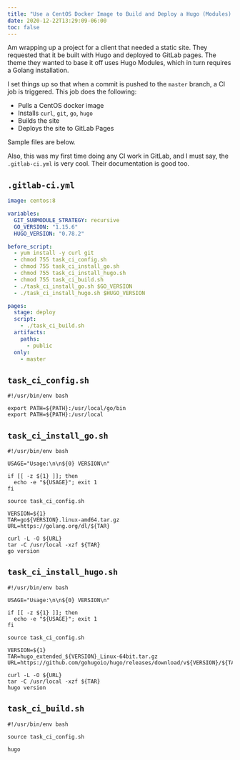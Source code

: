 ```yaml
---
title: "Use a CentOS Docker Image to Build and Deploy a Hugo (Modules) Site to GitLab Pages"
date: 2020-12-22T13:29:09-06:00
toc: false
---
```


Am wrapping up a project for a client that needed a static site. They requested that it be built with Hugo and deployed to GitLab pages. The theme they wanted to base it off uses Hugo Modules, which in turn requires a Golang installation.

I set things up so that when a commit is pushed to the `master` branch, a CI job is triggered. This job does the following:

- Pulls a CentOS docker image
- Installs `curl`, `git`, `go`, `hugo`
- Builds the site
- Deploys the site to GitLab Pages

Sample files are below.

Also, this was my first time doing any CI work in GitLab, and I must say, the `.gitlab-ci.yml` is very cool. Their documentation is good too.

## `.gitlab-ci.yml`

```yml
image: centos:8

variables:
  GIT_SUBMODULE_STRATEGY: recursive
  GO_VERSION: "1.15.6"
  HUGO_VERSION: "0.78.2"

before_script:
  - yum install -y curl git
  - chmod 755 task_ci_config.sh
  - chmod 755 task_ci_install_go.sh
  - chmod 755 task_ci_install_hugo.sh
  - chmod 755 task_ci_build.sh
  - ./task_ci_install_go.sh $GO_VERSION
  - ./task_ci_install_hugo.sh $HUGO_VERSION

pages:
  stage: deploy
  script:
    - ./task_ci_build.sh
  artifacts:
    paths:
      - public
  only:
    - master
```

## `task_ci_config.sh`

```shell
#!/usr/bin/env bash

export PATH=${PATH}:/usr/local/go/bin
export PATH=${PATH}:/usr/local
```

## `task_ci_install_go.sh`

```shell
#!/usr/bin/env bash

USAGE="Usage:\n\n${0} VERSION\n"

if [[ -z ${1} ]]; then
  echo -e "${USAGE}"; exit 1
fi

source task_ci_config.sh

VERSION=${1}
TAR=go${VERSION}.linux-amd64.tar.gz
URL=https://golang.org/dl/${TAR}

curl -L -O ${URL}
tar -C /usr/local -xzf ${TAR}
go version
```

## `task_ci_install_hugo.sh`

```shell
#!/usr/bin/env bash

USAGE="Usage:\n\n${0} VERSION\n"

if [[ -z ${1} ]]; then
  echo -e "${USAGE}"; exit 1
fi

source task_ci_config.sh

VERSION=${1}
TAR=hugo_extended_${VERSION}_Linux-64bit.tar.gz
URL=https://github.com/gohugoio/hugo/releases/download/v${VERSION}/${TAR}

curl -L -O ${URL}
tar -C /usr/local -xzf ${TAR}
hugo version
```

## `task_ci_build.sh`

```shell
#!/usr/bin/env bash

source task_ci_config.sh

hugo
```
